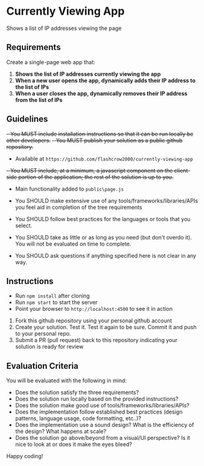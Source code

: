 # Currently Viewing App

Shows a list of IP addresses viewing the page

## Requirements

Create a single-page web app that:

1. **Shows the list of IP addresses currently viewing the app**
2. **When a new user opens the app, dynamically adds their IP address to the list of IPs**
3. **When a user closes the app, dynamically removes their IP address from the list of IPs**

## Guidelines

~~- You MUST include installation instructions so that it can be run locally be other developers.~~
~~- You MUST publish your solution as a public github repository.~~
- Available at `https://github.com/flashcrow2000/currently-viewing-app`

~~- You MUST include, at a minimum, a javascript component on the client-side portion of the application; the rest of the solution is up to you.~~
- Main functionality added to `public\page.js`

- You SHOULD make extensive use of any tools/frameworks/libraries/APIs you feel aid in completion of the tree requirements
- You SHOULD follow best practices for the languages or tools that you select.
- You SHOULD take as little or as long as you need (but don't overdo it). You will not be evaluated on time to complete.
- You SHOULD ask questions if anything specified here is not clear in any way.

## Instructions

- Run `npm install` after cloning
- Run `npm start` to start the server
- Point your browser to `http://localhost:4500` to see it in action

1. Fork this github repository using your personal github account
2. Create your solution. Test it. Test it again to be sure. Commit it and push to your personal repo.
3. Submit a PR (pull request) back to this repository indicating your solution is ready for review

## Evaluation Criteria

You will be evaluated with the following in mind:

- Does the solution satisfy the three requirements?
- Does the solution run locally based on the provided instructions?
- Does the solution make good use of tools/frameworks/libraries/APIs?
- Does the implementation follow established best practices (design patterns, language usage, code formatting, etc..)?
- Does the implementation use a sound design? What is the efficiency of the design? What happens at scale?
- Does the solution go above/beyond from a visual/UI perspective? Is it nice to look at or does it make the eyes bleed?

Happy coding!


